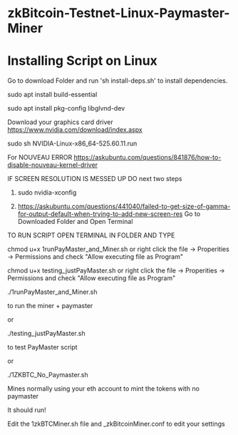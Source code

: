 # zkBitcoin-Testnet-Linux-Paymaster-Miner
# Installing Script on Linux

Go to download Folder and
run 'sh install-deps.sh' to install dependencies.

sudo apt install build-essential

sudo apt install pkg-config libglvnd-dev

Download your graphics card driver
https://www.nvidia.com/download/index.aspx

sudo sh NVIDIA-Linux-x86_64-525.60.11.run

For NOUVEAU ERROR
https://askubuntu.com/questions/841876/how-to-disable-nouveau-kernel-driver


IF SCREEN RESOLUTION IS MESSED UP DO next two steps
1) sudo nvidia-xconfig

2) https://askubuntu.com/questions/441040/failed-to-get-size-of-gamma-for-output-default-when-trying-to-add-new-screen-res
Go to Downloaded Folder and Open Terminal


TO RUN SCRIPT OPEN TERMINAL IN FOLDER AND TYPE

chmod u+x 1runPayMaster_and_Miner.sh  or right click the file -> Properities -> Permissions and check "Allow executing file as Program"



chmod u+x testing_justPayMaster.sh or right click the file -> Properities -> Permissions and check "Allow executing file as Program"

./1runPayMaster_and_Miner.sh

to run the miner + paymaster

or

./testing_justPayMaster.sh


to test PayMaster script

or

./1ZKBTC_No_Paymaster.sh

Mines normally using your eth account to mint the tokens with no paymaster

It should run!

Edit the 1zkBTCMiner.sh file and _zkBitcoinMiner.conf to edit your settings
